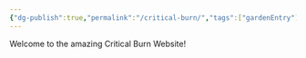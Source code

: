 ```yaml
---
{"dg-publish":true,"permalink":"/critical-burn/","tags":["gardenEntry"]}
---
```


Welcome to the amazing Critical Burn Website!